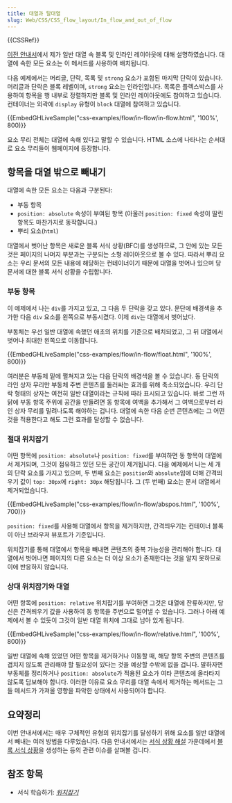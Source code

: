 ```yaml
---
title: 대열과 탈대열
slug: Web/CSS/CSS_flow_layout/In_flow_and_out_of_flow
---
```


{{CSSRef}}

[이전 안내서](/ko/docs/Web/CSS/CSS_Flow_Layout/%EC%9D%BC%EB%B0%98_%ED%9D%90%EB%A6%84_%EC%86%8D_%EB%B8%94%EB%A1%9D_%EB%B0%8F_%EC%9D%B8%EB%9D%BC%EC%9D%B8_%EB%A0%88%EC%9D%B4%EC%95%84%EC%9B%83)에서 제가 일반 대열 속 블록 및 인라인 레이아웃에 대해 설명하였습니다. 대열에 속한 모든 요소는 이 메서드를 사용하여 배치됩니다.

다음 예제에서는 머리글, 단락, 목록 및 `strong` 요소가 포함된 마지막 단락이 있습니다. 머리글과 단락은 블록 레벨이며, `strong` 요소는 인라인입니다. 목록은 플렉스박스를 사용하여 항목을 행 내부로 정렬하지만 블록 및 인라인 레이아웃에도 참여하고 있습니다. 컨테이너는 외곽에 `display` 유형이 `block` 대열에 참여하고 있습니다.

{{EmbedGHLiveSample("css-examples/flow/in-flow/in-flow.html", '100%', 800)}}

요소 무리 전체는 대열에 속해 있다고 말할 수 있습니다. HTML 소스에 나타나는 순서대로 요소 무리들이 웹페이지에 등장합니다.

## 항목을 대열 밖으로 빼내기

대열에 속한 모든 요소는 다음과 구분된다:

- 부동 항목
- `position: absolute` 속성이 부여된 항목 (아울러 `position: fixed` 속성이 딸린 항목도 마찬가지로 동작합니다.)
- 뿌리 요소(`html`)

대열에서 벗어난 항목은 새로운 블록 서식 상황(BFC)를 생성하므로, 그 안에 있는 모든 것은 페이지의 나머지 부분과는 구분되는 소형 레이아웃으로 볼 수 있다. 따라서 뿌리 요소는 우리 문서의 모든 내용에 해당하는 컨테이너이기 때문에 대열을 벗어나 있으며 당 문서에 대한 블록 서식 상황을 수립합니다.

### 부동 항목

이 예제에서 나는 `div`를 가지고 있고, 그 다음 두 단락을 갖고 있다. 문단에 배경색을 추가한 다음 `div` 요소를 왼쪽으로 부동시켰다. 이제 `div`는 대열에서 벗어났다.

부동체는 우선 일반 대열에 속했던 애초의 위치를 기준으로 배치되었고, 그 뒤 대열에서 벗어나 최대한 왼쪽으로 이동합니다.

{{EmbedGHLiveSample("css-examples/flow/in-flow/float.html", '100%', 800)}}

여러분은 부동체 밑에 펼쳐지고 있는 다음 단락의 배경색을 볼 수 있습니다. 동 단락의 라인 상자 무리만 부동체 주변 콘텐츠를 둘러싸는 효과를 위해 축소되었습니다. 우리 단락 형태의 상자는 여전히 일반 대열이라는 규칙에 따라 표시되고 있습니다. 바로 그런 까닭에 부동 항목 주위에 공간을 만들려면 동 항목에 여백을 추가해서 그 여백으로부터 라인 상자 무리를 밀려나도록 해야하는 겁니다. 대열에 속한 다음 순번 콘텐츠에는 그 어떤 것을 적용한다고 해도 그런 효과를 달성할 수 없습니다.

### 절대 위치잡기

어떤 항목에 `position: absolute`나 `position: fixed`를 부여하면 동 항목이 대열에서 제거되며, 그것이 점유하고 있던 모든 공간이 제거됩니다. 다음 예제에서 나는 세 개의 단락 요소를 가지고 있으며, 두 번째 요소는 `position`와 `absolute`임에 더해 간격띄우기 값이 `top: 30px`에 `right: 30px` 해당됩니다. 그 (두 번째) 요소는 문서 대열에서 제거되었습니다.

{{EmbedGHLiveSample("css-examples/flow/in-flow/abspos.html", '100%', 700)}}

`position: fixed`를 사용해 대열에서 항목을 제거하지만, 간격띄우기는 컨테이너 블록이 아닌 브라우저 뷰포트가 기준입니다.

위치잡기를 통해 대열에서 항목을 빼내면 콘텐츠의 중복 가능성을 관리해야 합니다. 대열에서 벗어나면 페이지의 다른 요소는 더 이상 요소가 존재한다는 것을 알지 못하므로 이에 반응하지 않습니다.

### 상대 위치잡기와 대열

어떤 항목에 `position: relative` 위치잡기를 부여하면 그것은 대열에 잔류하지만, 당신은 간격띄우기 값을 사용하여 동 항목을 주변으로 밀어낼 수 있습니다. 그러나 아래 예제에서 볼 수 있듯이 그것이 일반 대열 위치에 그대로 남아 있게 됩니다.

{{EmbedGHLiveSample("css-examples/flow/in-flow/relative.html", '100%', 800)}}

일반 대열에 속해 있었던 어떤 항목을 제거하거나 이동할 때, 해당 항목 주변의 콘텐츠를 겹치지 않도록 관리해야 할 필요성이 있다는 것을 예상할 수밖에 없을 겁니다. 말하자면 부동체를 정리하거나 `position: absolute`가 적용된 요소가 여타 콘텐츠에 올라타지 않도록 담보해야 합니다. 이러한 이유로 요소 무리를 대열 속에서 제거하는 메서드는 그들 메서드가 가져올 영향을 파악한 상태에서 사용되어야 합니다.

## 요약정리

이번 안내서에서는 매우 구체적인 유형의 위치잡기를 달성하기 위해 요소를 일반 대열에서 빼내는 여러 방법을 다루었습니다. 다음 안내서에서는 [서식 상황 해설](/ko/docs/Web/CSS/CSS_Flow_Layout/Formatting_Contexts_Explained) 가운데에서 [블록 서식 상황](/ko/docs/Web/Guide/CSS/Block_formatting_context)을 생성하는 등의 관련 이슈를 살펴볼 겁니다.

## 참조 항목

- 서식 학습하기: _[위치잡기](/ko/docs/Learn/CSS/CSS_layout/%EC%9C%84%EC%B9%98%EC%9E%A1%EA%B8%B0)_
